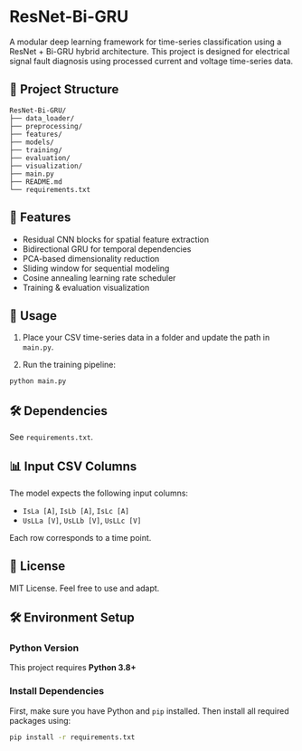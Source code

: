 # ResNet-Bi-GRU

A modular deep learning framework for time-series classification using a ResNet + Bi-GRU hybrid architecture. This project is designed for electrical signal fault diagnosis using processed current and voltage time-series data.

## 📁 Project Structure

```
ResNet-Bi-GRU/
├── data_loader/
├── preprocessing/
├── features/
├── models/
├── training/
├── evaluation/
├── visualization/
├── main.py
├── README.md
└── requirements.txt
```

## 🚀 Features

- Residual CNN blocks for spatial feature extraction
- Bidirectional GRU for temporal dependencies
- PCA-based dimensionality reduction
- Sliding window for sequential modeling
- Cosine annealing learning rate scheduler
- Training & evaluation visualization

## 🧪 Usage

1. Place your CSV time-series data in a folder and update the path in `main.py`.

2. Run the training pipeline:

```bash
python main.py
```

## 🛠️ Dependencies

See `requirements.txt`.

## 📊 Input CSV Columns

The model expects the following input columns:

- `IsLa [A]`, `IsLb [A]`, `IsLc [A]`
- `UsLLa [V]`, `UsLLb [V]`, `UsLLc [V]`

Each row corresponds to a time point.

## 📜 License

MIT License. Feel free to use and adapt.

## 🛠️ Environment Setup

### Python Version
This project requires **Python 3.8+**

### Install Dependencies

First, make sure you have Python and `pip` installed. Then install all required packages using:

```bash
pip install -r requirements.txt
```
